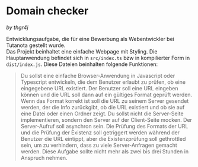 # Domain checker
*by thgr4j*

Entwicklungsaufgabe, die für eine Bewerbung als Webentwickler bei Tutanota gestellt wurde.  
Das Projekt beinhaltet eine einfache Webpage mit Styling. Die Hauptanwendung befindet sich in `src/index.ts` bzw in kompilierter Form in `dist/index.js`. Diese Dateien beinhalten folgende Funktionen:

> Du sollst eine einfache Browser-Anwendung in Javascript oder Typescript entwickeln, die dem Benutzer erlaubt zu prüfen, ob eine eingegebene URL existiert. Der Benutzer soll eine URL eingeben können und die URL soll dann auf ein gültiges Format geprüft werden. Wenn das Format korrekt ist soll die URL zu seinem Server gesendet werden, der die Info zurückgibt, ob die URL existiert und ob sie auf eine Datei oder einen Ordner zeigt. Du sollst nicht die Server-Seite implementieren, sondern den Server auf der Client-Seite mocken. Der Server-Aufruf soll asynchron sein.
Die Prüfung des Formats der URL und die Prüfung der Existenz soll getriggert werden während der Benutzer die URL eintippt, aber die Existenzprüfung soll gethrottled sein, um zu verhindern, dass zu viele Server-Anfragen gemacht werden. Diese Aufgabe sollte nicht mehr als zwei bis drei Stunden in Anspruch nehmen.